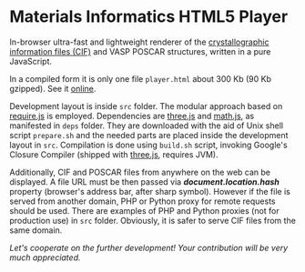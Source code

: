 Materials Informatics HTML5 Player
======

In-browser ultra-fast and lightweight renderer of the [crystallographic information files (CIF)](https://en.wikipedia.org/wiki/Crystallographic_Information_File) and VASP POSCAR structures, written in a pure JavaScript.

In a compiled form it is only one file ```player.html``` about 300 Kb (90 Kb gzipped). See it [online](http://tilde-lab.github.io/player.html).

Development layout is inside ```src``` folder. The modular approach based on [require.js](http://requirejs.org) is employed. Dependencies are [three.js](https://github.com/mrdoob/three.js) and [math.js](http://mathjs.org), as manifested in ```deps``` folder. They are downloaded with the aid of Unix shell script ```prepare.sh``` and the needed parts are placed inside the development layout in ```src```. Compilation is done using ```build.sh``` script, invoking Google's Closure Compiler (shipped with [three.js](https://github.com/mrdoob/three.js), requires JVM).

Additionally, CIF and POSCAR files from anywhere on the web can be displayed. A file URL must be then passed via **_document.location.hash_** property (browser's address bar, after sharp symbol). However if the file is served from another domain, PHP or Python proxy for remote requests should be used. There are examples of PHP and Python proxies (not for production use) in ```src``` folder. Obviously, it is safer to serve CIF files from the same domain.

_Let's cooperate on the further development! Your contribution will be very much appreciated._
